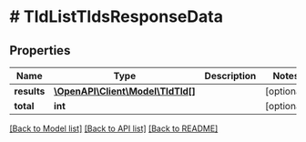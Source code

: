 # # TldListTldsResponseData

## Properties

Name | Type | Description | Notes
------------ | ------------- | ------------- | -------------
**results** | [**\OpenAPI\Client\Model\TldTld[]**](TldTld.md) |  | [optional]
**total** | **int** |  | [optional]

[[Back to Model list]](../../README.md#models) [[Back to API list]](../../README.md#endpoints) [[Back to README]](../../README.md)
